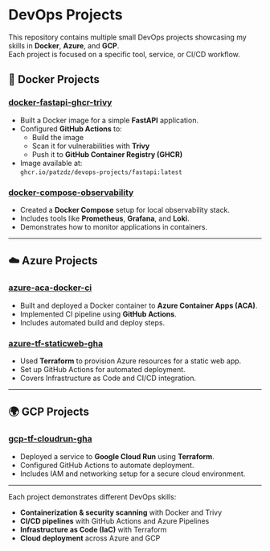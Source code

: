# DevOps Projects

This repository contains multiple small DevOps projects showcasing my skills in **Docker**, **Azure**, and **GCP**.  
Each project is focused on a specific tool, service, or CI/CD workflow.



## 🐳 Docker Projects

### [docker-fastapi-ghcr-trivy](./docker/docker-fastapi-ghcr-trivy)
- Built a Docker image for a simple **FastAPI** application.
- Configured **GitHub Actions** to:
  - Build the image
  - Scan it for vulnerabilities with **Trivy**
  - Push it to **GitHub Container Registry (GHCR)**
- Image available at:  
  `ghcr.io/patzdz/devops-projects/fastapi:latest`

### [docker-compose-observability](./docker/docker-compose-observability)
- Created a **Docker Compose** setup for local observability stack.
- Includes tools like **Prometheus**, **Grafana**, and **Loki**.
- Demonstrates how to monitor applications in containers.

---

## ☁️ Azure Projects

### [azure-aca-docker-ci](./azure/azure-aca-docker-ci)
- Built and deployed a Docker container to **Azure Container Apps (ACA)**.
- Implemented CI pipeline using **GitHub Actions**.
- Includes automated build and deploy steps.

### [azure-tf-staticweb-gha](./azure/azure-tf-staticweb-gha)
- Used **Terraform** to provision Azure resources for a static web app.
- Set up GitHub Actions for automated deployment.
- Covers Infrastructure as Code and CI/CD integration.

---

## 🌍 GCP Projects

### [gcp-tf-cloudrun-gha](./gcp/gcp-tf-cloudrun-gha)
- Deployed a service to **Google Cloud Run** using **Terraform**.
- Configured GitHub Actions to automate deployment.
- Includes IAM and networking setup for a secure cloud environment.

---

Each project demonstrates different DevOps skills:
- **Containerization & security scanning** with Docker and Trivy  
- **CI/CD pipelines** with GitHub Actions and Azure Pipelines  
- **Infrastructure as Code (IaC)** with Terraform  
- **Cloud deployment** across Azure and GCP
